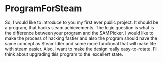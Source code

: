 # ProgramForSteam
So, I would like to introduce to you my first ever public project. It should be a program, that hacks steam achievements. The logic question is what is the difference between your program and the SAM Picker. I would like to make the process of hacking fastier and also the program should have the same concept as Steam Idler and some more functional that will make life with steam easier. Also, I want to make the design really easy-to-rotate. I'll think about upgrading this program to the excellent state.
